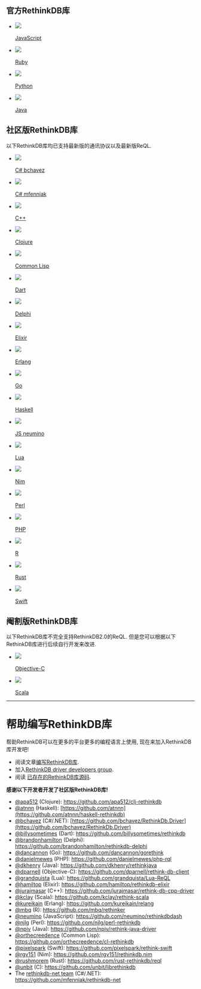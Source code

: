 <section class="supported-platforms">
    <section class="platform-category">
        <h2>官方RethinkDB库</h2>
        <ul class="platform-buttons">
            <li>
                <a href="/#/Docs/drives/javascript">
                    <img src="/DocsPages/images/driver-languages/javascript.png" />
                    <p class="name">JavaScript</p>
                </a>
            </li>
            <li>
                <a href="/#/Docs/drives/ruby">
                    <img src="/DocsPages/images/driver-languages/ruby.png" />
                    <p class="name">Ruby</p>
                </a>
            </li>
            <li>
                <a href="/#/Docs/drives/python">
                    <img src="/DocsPages/images/driver-languages/python.png" />
                    <p class="name">Python</p>
                </a>
            </li>
            <li>
                <a href="/#/Docs/drives/java">
                    <img src="/DocsPages/images/driver-languages/java.png" />
                    <p class="name">Java</p>
                </a>
            </li>
        </ul>
    </section>
    <section class="platform-category">
        <h2>社区版RethinkDB库</h2>
        <p>以下RethinkDB库均已支持最新版的通讯协议以及最新版ReQL.</p>
        <ul class="platform-buttons">
            <li>
                <a href="https://github.com/bchavez/RethinkDb.Driver">
                    <img src="/DocsPages/images/driver-languages/csharp.png" />
                    <p class="name">C# <span class="driver-author">bchavez</span></p>
                </a>
            </li>
            <li>
                <a href="https://github.com/mfenniak/rethinkdb-net">
                    <img src="/DocsPages/images/driver-languages/csharp.png" />
                    <p class="name">C# <span class="driver-author">mfenniak</span></p>
                </a>
            </li>
            <li>
                <a href="https://github.com/AtnNn/librethinkdbxx">
                    <img src="/DocsPages/images/driver-languages/cpp.png" />
                    <p class="name">C++</p>
                </a>
            </li>
            <li>
                <a href="https://github.com/apa512/clj-rethinkdb">
                    <img src="/DocsPages/images/driver-languages/clojure.png" />
                    <p class="name">Clojure</p>
                </a>
            </li>
            <li>
                <a href="https://github.com/orthecreedence/cl-rethinkdb">
                    <img src="/DocsPages/images/driver-languages/commonlisp.png" />
                    <p class="name smaller-font">Common Lisp</p>
                </a>
            </li>
            <li>
                <a href="https://github.com/billysometimes/rethinkdb">
                    <img src="/DocsPages/images/driver-languages/dart.png" />
                    <p class="name">Dart</p>
                </a>
            </li>
            <li>
                <a href="https://github.com/brandonhamilton/rethinkdb-delphi">
                    <img src="/DocsPages/images/driver-languages/delphi.png" />
                    <p class="name">Delphi</p>
                </a>
            </li>
            <li>
            <a href="https://github.com/hamiltop/rethinkdb-elixir">
                <img src="/DocsPages/images/driver-languages/elixir.png" />
                <p class="name">Elixir</p>
            </a>
            </li>
            <li>
                <a href="https://github.com/kureikain/relang">
                    <img src="/DocsPages/images/driver-languages/erlang.png" />
                    <p class="name">Erlang</p>
                </a>
            </li>
            <li>
                <a href="https://github.com/dancannon/gorethink">
                    <img src="/DocsPages/images/driver-languages/go.png" />
                    <p class="name">Go</p>
                </a>
            </li>
            <li>
                <a href="http://hackage.haskell.org/package/rethinkdb">
                    <img src="/DocsPages/images/driver-languages/haskell.png" />
                    <p class="name">Haskell</p>
                </a>
            </li>
            <li>
                <a href="https://github.com/neumino/rethinkdbdash">
                    <img src="/DocsPages/images/driver-languages/javascript.png" />
                    <p class="name">JS <span class="driver-author">neumino</span></p>
                </a>
            </li>
            <li>
                <a href="https://github.com/grandquista/Lua-ReQL">
                    <img src="/DocsPages/images/driver-languages/lua.png" />
                    <p class="name">Lua</p>
                </a>
            </li>
            <li>
                <a href="https://github.com/rgv151/rethinkdb.nim">
                    <img src="/DocsPages/images/driver-languages/nim.png" />
                    <p class="name">Nim</p>
                </a>
            </li>
            <li>
                <a href="https://github.com/njlg/perl-rethinkdb">
                    <img src="/DocsPages/images/driver-languages/perl.png" />
                    <p class="name">Perl</p>
                </a>
            </li>
            <li>
                <a href="http://danielmewes.github.io/php-rql/">
                    <img src="/DocsPages/images/driver-languages/php.png" />
                    <p class="name">PHP</p>
                </a>
            </li>
            <li>
                <a href="https://github.com/mbq/rethinker">
                    <img src="/DocsPages/images/driver-languages/r.png" />
                    <p class="name">R</p>
                </a>
            </li>
            <li>
                <a href="https://github.com/rust-rethinkdb/reql">
                    <img src="/DocsPages/images/driver-languages/rust.png" />
                    <p class="name">Rust</p>
                </a>
            </li>
            <li>
                <a href="https://github.com/pixelspark/rethink-swift">
                    <img src="/DocsPages/images/driver-languages/swift.png" />
                    <p class="name">Swift</p>
                </a>
            </li>
        </ul>
    </section>
    <section class="platform-category">
        <h2>阉割版RethinkDB库</h2>
        <p>以下RethinkDB库不完全支持RethinkDB2.0的ReQL. 但是您可以根据以下RethinkDB库进行后续自行开发来改进.
        <ul class="platform-buttons">
            <li>
                <a href="https://github.com/dparnell/rethink-db-client">
                    <img src="/DocsPages/images/driver-languages/objc.png" />
                    <p class="name">Objective-C</p>
                </a>
            </li>
            <li>
                <a href="https://github.com/kclay/rethink-scala">
                    <img src="/DocsPages/images/driver-languages/scala.png" />
                    <p class="name">Scala</p>
                </a>
            </li>
        </ul>
    </section>
</section>

---

# 帮助编写RethinkDB库 #

帮助RethinkDB可以在更多的平台更多的编程语言上使用, 现在来加入RethinkDB库开发吧!

- 阅读文章[编写RethinkDB库][wd].
- 加入[RethinkDB driver developers group][gg].
- 阅读 [已存在的RethinkDB库源码][sc].

[wd]: /#/Docs/8-5
[gg]: https://groups.google.com/forum/?fromgroups=#!forum/rethinkdb-dev
[sc]: https://github.com/rethinkdb/rethinkdb/tree/v{{site.version.major}}.x/drivers

__感谢以下开发者开发了社区版RethinkDB库!__

- [@apa512](https://github.com/apa512) (Clojure): <https://github.com/apa512/clj-rethinkdb>
- [@atnnn](https://github.com/atnnn) (Haskell): [https://github.com/atnnn](https://github.com/atnnn/haskell-rethinkdb)
- [@bchavez](https://github.com/bchavez) (C#/.NET): [https://github.com/bchavez/RethinkDb.Driver](https://github.com/bchavez/RethinkDb.Driver)
- [@billysometimes](https://github.com/billysometimes) (Dart): <https://github.com/billysometimes/rethinkdb>
- [@brandonhamilton](https://github.com/brandonhamilton) (Delphi): <https://github.com/brandonhamilton/rethinkdb-delphi>
- [@dancannon](https://github.com/dancannon) (Go): <https://github.com/dancannon/gorethink>
- [@danielmewes](https://github.com/danielmewes) (PHP): <https://github.com/danielmewes/php-rql>
- [@dkhenry](https://github.com/dkhenry) (Java): <https://github.com/dkhenry/rethinkjava>
- [@dparnell](https://github.com/dparnell) (Objective-C): <https://github.com/dparnell/rethink-db-client>
- [@grandquista](https://github.com/grandquista) (Lua): <https://github.com/grandquista/Lua-ReQL>
- [@hamiltop](https://github.com/hamiltop) (Elixir): <https://github.com/hamiltop/rethinkdb-elixir>
- [@jurajmasar](https://github.com/jurajmasar) (C++): <https://github.com/jurajmasar/rethink-db-cpp-driver>
- [@kclay](https://github.com/kclay) (Scala): <https://github.com/kclay/rethink-scala>
- [@kureikain](https://github.com/kureikain) (Erlang): <https://github.com/kureikain/relang>
- [@mbq](https://github.com/mbq) (R): <https://github.com/mbq/rethinker>
- [@neumino](https://github.com/neumino) (JavaScript): <https://github.com/neumino/rethinkdbdash>
- [@njlg](https://github.com/njlg) (Perl): <https://github.com/njlg/perl-rethinkdb>
- [@npiv](https://github.com/npiv/) (Java): <https://github.com/npiv/rethink-java-driver>
- [@orthecreedence](https://github.com/orthecreedence) (Common Lisp): <https://github.com/orthecreedence/cl-rethinkdb>
- [@pixelspark](https://github.com/pixelspark) (Swift): <https://github.com/pixelspark/rethink-swift>
- [@rgv151](https://github.com/rgv151) (Nim): <https://github.com/rgv151/rethinkdb.nim>
- [@rushmorem](https://github.com/rushmorem) (Rust): <https://github.com/rust-rethinkdb/reql>
- [@unbit](https://github.com/unbit) (C): <https://github.com/unbit/librethinkdb>
- The [rethinkdb-net team](https://github.com/mfenniak/rethinkdb-net/graphs/contributors) (C#/.NET): <https://github.com/mfenniak/rethinkdb-net>